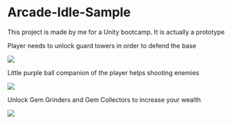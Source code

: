 # Arcade-Idle-Sample

<p1>This project is made by me for a Unity bootcamp. It is actually a prototype</p1>

<p3>Player needs to unlock guard towers in order to defend the base</p3>

![](https://github.com/HasanGrmz1010/Arcade-Idle-Sample/blob/main/part1_arcade.gif)

<p3>Little purple ball companion of the player helps shooting enemies</p3>

![](https://github.com/HasanGrmz1010/Arcade-Idle-Sample/blob/main/part2_arcade.gif)

<p3>Unlock Gem Grinders and Gem Collectors to increase your wealth</p3>

![](https://github.com/HasanGrmz1010/Arcade-Idle-Sample/blob/main/part3_arcade.gif)
